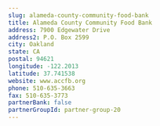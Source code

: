 ```yaml
---
slug: alameda-county-community-food-bank
title: Alameda County Community Food Bank
address: 7900 Edgewater Drive
address2: P.O. Box 2599
city: Oakland
state: CA
postal: 94621
longitude: -122.2013
latitude: 37.741538
website: www.accfb.org
phone: 510-635-3663
fax: 510-635-3773
partnerBank: false
partnerGroupId: partner-group-20
---
```

